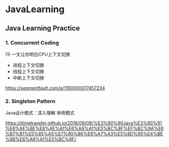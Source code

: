 # JavaLearning

## Java Learning Practice
### 1. Concurrent Coding
(1) 一文让你明白CPU上下文切换
- 进程上下文切换
- 线程上下文切换
- 中断上下文切换

https://segmentfault.com/a/1190000017457234


### 2. Singleton Pattern 
Java设计模式：深入理解 单例模式

https://itimetraveler.github.io/2016/09/08/%E3%80%90Java%E3%80%91%E8%AE%BE%E8%AE%A1%E6%A8%A1%E5%BC%8F%EF%BC%9A%E6%B7%B1%E5%85%A5%E7%90%86%E8%A7%A3%E5%8D%95%E4%BE%8B%E6%A8%A1%E5%BC%8F/
